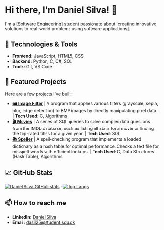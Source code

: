 <!--
- 🔭 I’m currently working on ...
- 🌱 I’m currently learning ...
- 👯 I’m looking to collaborate on ...
- 🤔 I’m looking for help with ...
- 💬 Ask me about ...
- 📫 How to reach me: ...
- 😄 Pronouns: ...
- ⚡ Fun fact: ...
-->
# Hi there, I'm Daniel Silva! 👋

I'm a [Software Engineering] student passionate about [creating innovative solutions to real-world problems using software applications].

## 🔧 Technologies & Tools
- **Frontend:** JavaScript, HTML5, CSS
- **Backend:** Python, C, C#, SQL
- **Tools:** Git, VS Code

## 🚀 Featured Projects

Here are a few projects I've built:

- **[🖼️ Image Filter](https://github.com/daniel-morg-silva/Portfolio/blob/main/PS4/filter-more)** | A program that applies various filters (grayscale, sepia, blur, edge detection) to BMP images by directly manipulating pixel data. | **Tech Used**: C, Algorithms
- **[🎬 Movies](https://github.com/daniel-morg-silva/Portfolio/tree/main/PS7/movies)** | A series of SQL queries to solve complex data questions from the IMDb database, such as listing all stars for a movie or finding the top-rated titles for a given year. | **Tech Used**: SQL
- **[📚 Speller](https://github.com/daniel-morg-silva/Portfolio/tree/main/PS5/speller)** | A spell-checking program that implements a loaded dictionary as a hash table for optimal performance. Checks a text file for misspelt words with efficient lookups. | **Tech Used**: C, Data Structures (Hash Table), Algorithms


## 📈 GitHub Stats

[![Daniel Silva GitHub stats](https://github-readme-stats.vercel.app/api?username=daniel-morg-silva&show_icons=true&theme=radical)](https://github.com/anuraghazra/github-readme-stats)
-[![Top Langs](https://github-readme-stats.vercel.app/api/top-langs/?username=daniel-morg-silva&layout=compact&theme=radical)](https://github.com/anuraghazra/github-readme-stats)

## 📫 How to reach me
- **LinkedIn:** [Daniel Silva](https://www.linkedin.com/in/daniel-silva-3659022a9/)
- **Email:** dasil25@student.sdu.dk
<!---- **Portfolio:** [yourportfolio.com](https://yourportfolio.com) --->

<!---
You can add a fun fact or a joke here!
--->
